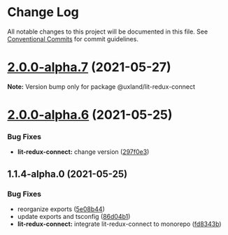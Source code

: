# Change Log

All notable changes to this project will be documented in this file.
See [Conventional Commits](https://conventionalcommits.org) for commit guidelines.

# [2.0.0-alpha.7](https://github.com/uxland/lit/compare/@uxland/lit-redux-connect@2.0.0-alpha.6...@uxland/lit-redux-connect@2.0.0-alpha.7) (2021-05-27)

**Note:** Version bump only for package @uxland/lit-redux-connect





# [2.0.0-alpha.6](https://github.com/uxland/lit/compare/@uxland/lit-redux-connect@1.1.4-alpha.0...@uxland/lit-redux-connect@2.0.0-alpha.6) (2021-05-25)


### Bug Fixes

* **lit-redux-connect:** change version ([297f0e3](https://github.com/uxland/lit/commit/297f0e3cea7bb2bb130bdddb69d0836fc3e41bfa))





## 1.1.4-alpha.0 (2021-05-25)


### Bug Fixes

* reorganize exports ([5e08b44](https://github.com/uxland/lit/commit/5e08b44998179d4801ee679d03735eca90bcd9e1))
* update exports and tsconfig ([86d04b1](https://github.com/uxland/lit/commit/86d04b1a86be5bb25ae795a1154dc4de277e0fe7))
* **lit-redux-connect:** integrate lit-redux-connect to monorepo ([fd8343b](https://github.com/uxland/lit/commit/fd8343b7f3632b8c9794f5311d334f9f3ba06820))
